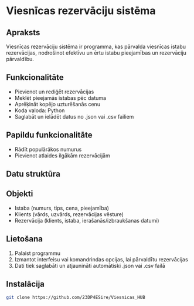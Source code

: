 # Viesnīcas rezervāciju sistēma

## Apraksts

Viesnīcas rezervāciju sistēma ir programma, kas pārvalda viesnīcas istabu rezervācijas, nodrošinot efektīvu un ērtu istabu pieejamības un rezervāciju pārvaldību.

## Funkcionalitāte

- Pievienot un rediģēt rezervācijas
- Meklēt pieejamās istabas pēc datuma
- Aprēķināt kopējo uzturēšanās cenu
- Koda valoda: Python
- Saglabāt un ielādēt datus no .json vai .csv failiem

## Papildu funkcionalitāte

- Rādīt populārākos numurus
- Pievienot atlaides ilgākām rezervācijām

## Datu struktūra

## Objekti

- Istaba (numurs, tips, cena, pieejamība)
- Klients (vārds, uzvārds, rezervācijas vēsture)
- Rezervācija (klients, istaba, ierašanās/izbraukšanas datumi)

## Lietošana

1. Palaist programmu
2. Izmantot interfeisu vai komandrindas opcijas, lai pārvaldītu rezervācijas
3. Dati tiek saglabāti un atjaunināti automātiski .json vai .csv failā

## Instalācija

```bash
git clone https://github.com/23DP4ESire/Viesnicas_HUB
